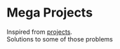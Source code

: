 # Mega Projects
Inspired from [projects](https://github.com/karan/Projects).<br>
Solutions to some of  those problems

